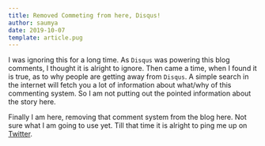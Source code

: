 ```yaml
---
title: Removed Commeting from here, Disqus!
author: saumya
date: 2019-10-07
template: article.pug
---
```


I was ignoring this for a long time. As `Disqus` was powering this blog comments, I thought it is alright to ignore. Then came a time, when I found it is true, as to why people are getting away from `Disqus`. A simple search in the internet will fetch you a lot of information about what/why of this commenting system. So I am not putting out the pointed information about the story here.

Finally I am here, removing that comment system from the blog here. Not sure what I am going to use yet. Till that time it is alright to ping me up on [Twitter][my_twitter].





[details]: long_story.html
[my_twitter]: https://twitter.com/saumya



